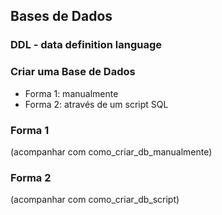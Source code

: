 ## Bases de Dados

### DDL - data definition language

### Criar uma Base de Dados

- Forma 1: manualmente
- Forma 2: através de um script SQL

### Forma 1

(acompanhar com como_criar_db_manualmente)

### Forma 2

(acompanhar com como_criar_db_script)

